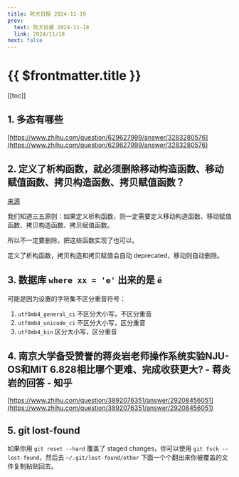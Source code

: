 ```yaml
---
title: 败犬日报 2024-11-19
prev:
  text: 败犬日报 2024-11-18
  link: 2024/11/18
next: false
---
```


# {{ $frontmatter.title }}

[[toc]]

## 1. 多态有哪些

[https://www.zhihu.com/question/629627999/answer/3283280576](https://www.zhihu.com/question/629627999/answer/3283280576)

## 2. 定义了析构函数，就必须删除移动构造函数、移动赋值函数、拷贝构造函数、拷贝赋值函数？

[来源](https://142857.red/book/cpp_lifetime/#_4)

我们知道三五原则：如果定义析构函数，则一定需要定义移动构造函数、移动赋值函数、拷贝构造函数、拷贝赋值函数。

所以不一定要删除，把这些函数实现了也可以。

定义了析构函数，拷贝构造和拷贝赋值会自动 deprecated，移动则自动删除。

## 3. 数据库 `where xx = 'е'` 出来的是 `ё`

可能是因为设置的字符集不区分重音符号：

1. `utf8mb4_general_ci` 不区分大小写，不区分重音
2. `utf8mb4_unicode_ci` 不区分大小写，区分重音
3. `utf8mb4_bin` 区分大小写，区分重音

## 4. 南京大学备受赞誉的蒋炎岩老师操作系统实验NJU-OS和MIT 6.828相比哪个更难、完成收获更大? - 蒋炎岩的回答 - 知乎

[https://www.zhihu.com/question/3892076351/answer/29208456051](https://www.zhihu.com/question/3892076351/answer/29208456051)

## 5. git lost-found

如果你用 `git reset --hard` 覆盖了 staged changes，你可以使用 `git fsck --lost-found`，然后去 `~/.git/lost-found/other` 下面一个个翻出来你被覆盖的文件复制粘贴回去。
